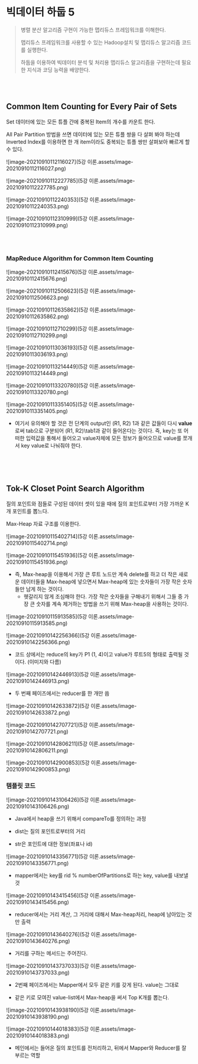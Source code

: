 # 빅데이터 하둡 5

> 병렬 분산 알고리즘 구현이 가능한 맵리듀스 프레임워크를 이해한다.
>
> 맵리듀스 프레임워크를 사용할 수 있는 Hadoop설치 및 맵리듀스 알고리즘 코드를 실행한다.
>
> 하둡을 이용하여 빅데이터 분석 및 처리용 맵리듀스 알고리즘을 구현하는데 필요한 지식과 코딩 능력을 배양한다.

<br/>

<br/>

## Common Item Counting for Every Pair of Sets

Set 데이터에 있는 모든 튜플 간에 중복된 Item의 개수를 카운트 한다.

All Pair Partition 방법을 쓰면 데이터에 있는 모든 튜플 쌍을 다 살펴 봐야 하는데 Inverted Index를 이용하면 한 개 item이라도 중복되는 튜플 쌍만 살펴보아 빠르게 할 수 있다.

![image-20210910112116027](5강 이론.assets/image-20210910112116027.png)

![image-20210910112227785](5강 이론.assets/image-20210910112227785.png)

![image-20210910112240353](5강 이론.assets/image-20210910112240353.png)

![image-20210910112310999](5강 이론.assets/image-20210910112310999.png)

<br/>

<br/>

### MapReduce Algorithm for Common Item Counting

![image-20210910112415676](5강 이론.assets/image-20210910112415676.png)

![image-20210910112506623](5강 이론.assets/image-20210910112506623.png)

![image-20210910112635862](5강 이론.assets/image-20210910112635862.png)

![image-20210910112710299](5강 이론.assets/image-20210910112710299.png)

![image-20210910113036193](5강 이론.assets/image-20210910113036193.png)

![image-20210910113214449](5강 이론.assets/image-20210910113214449.png)

![image-20210910113320780](5강 이론.assets/image-20210910113320780.png)

![image-20210910113351405](5강 이론.assets/image-20210910113351405.png)

+ 여기서 유의해야 할 것은 전 단계의 output인 (R1, R2)   1과 같은 값들이 다시 **value**로써 tab으로 구분되어 (R1, R2)\tab1과 같이 들어온다는 것이다. 즉, key는 또 어떠한 입력값을 통해서 들어오고 value자체에 모든 정보가 들어오므로 value를 쪼개서 key value로 나눠줘야 한다.

<br/>

<br/>

<br/>

## Tok-K Closet Point Search Algorithm

질의 포인트와 점들로 구성된 데이터 셋이 있을 때에 질의 포인트로부터 가장 가까운 K개 포인트를 뽑느다.

Max-Heap 자료 구조를 이용한다.

![image-20210910115402714](5강 이론.assets/image-20210910115402714.png)

![image-20210910115451936](5강 이론.assets/image-20210910115451936.png)

+ 즉, Max-heap을 이용해서 가장 큰 루트 노드만 계속 delete를 하고 더 작은 새로운 데이터들을 Max-heap에 넣으면서 Max-heap에 있는 숫자들이 가장 작은 숫자들만 남게 하는 것이다.
  + 헷갈리지 않게 조심해야 한다. 가장 작은 숫자들을 구해내기 위해서 그들 중 가장 큰 숫자를 계속 제거하는 방법을 쓰기 위해 Max-heap을 사용하는 것이다.

![image-20210910115913585](5강 이론.assets/image-20210910115913585.png)

![image-20210910142256366](5강 이론.assets/image-20210910142256366.png)

+ 코드 상에서는 reduce의 key가 P1 (1, 4)이고 value가 루트5의 형태로 출력될 것이다. (이미지와 다름)

![image-20210910142446913](5강 이론.assets/image-20210910142446913.png)

+ 두 번째 페이즈에서는 reducer를 한 개만 씀

![image-20210910142633872](5강 이론.assets/image-20210910142633872.png)

![image-20210910142707721](5강 이론.assets/image-20210910142707721.png)

![image-20210910142806211](5강 이론.assets/image-20210910142806211.png)

![image-20210910142900853](5강 이론.assets/image-20210910142900853.png)

### 템플릿 코드

![image-20210910143106426](5강 이론.assets/image-20210910143106426.png)

+ Java에서 heap을 쓰기 위해서 compareTo를 정의하는 과정
+ dist는 질의 포인트로부터의 거리

+ str은 포인트에 대한 정보(좌표나 id)

![image-20210910143356771](5강 이론.assets/image-20210910143356771.png)

+ mapper에서는 key를 rid % numberOfPartitions로 하는 key, value를 내보낼 것

![image-20210910143415456](5강 이론.assets/image-20210910143415456.png)

+ reducer에서는 거리 계산, 그 거리에 대해서 Max-heap처리, heap에 남아있는 것만 출력

![image-20210910143640276](5강 이론.assets/image-20210910143640276.png)

+ 거리를 구하는 메서드는 주어진다.

![image-20210910143737033](5강 이론.assets/image-20210910143737033.png)

+ 2번째 페이즈에서는 Mapper에서 모두 같은 키를 갖게 된다. value는 그대로

+ 같은 키로 모여진 value-list에서 Max-heap을 써서 Top K개를 뽑는다.

![image-20210910143938190](5강 이론.assets/image-20210910143938190.png)

![image-20210910144018383](5강 이론.assets/image-20210910144018383.png)

+ 메인에서는 들어온 질의 포인트를 전처리하고, 뒤에서 Mapper와 Reducer를 잘 부르는 역할
